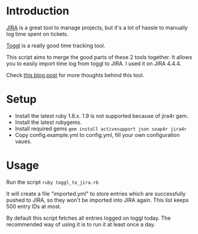 # Introduction

[JIRA](http://www.atlassian.com/software/jira) is a great tool to manage projects, but it's a lot of hassle to manually log time spent on tickets. 

[Toggl](http://www.toggl.com)  is a really good time tracking tool. 

This script aims to merge the good parts of these 2 tools together. It allows you to easily import time log from toggl to JIRA. I used it on JIRA 4.4.4.

Check [this blog post](http://b2.broom9.com/?p=10336) for more thoughts behind this tool.

# Setup

* Install the latest ruby 1.8.x. 1.9 is not supported because of jira4r gem.
* Install the latest rubygems.
* Install required gems `gem install activesupport json soap4r jira4r`
* Copy config.example.yml to config.yml, fill your own configuration vaues.

# Usage

Run the script `ruby toggl_to_jira.rb`

It will create a file "imported.yml" to store entries which are successfully pushed to JIRA, so they won't be imported into JIRA again. This list keeps 500 entry IDs at most.

By default this script fetches all entries logged on toggl today. The recommended way of using it is to run it at least once a day.

